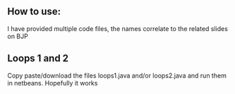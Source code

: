 ## How to use:
I have provided multiple code files, the names correlate to the related slides on BJP
## Loops 1 and 2
Copy paste/download the files loops1.java and/or loops2.java and run them in netbeans. Hopefully it works
